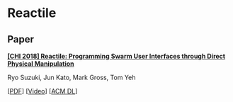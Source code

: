 # Reactile

## Paper

[**[CHI 2018] Reactile: Programming Swarm User Interfaces through Direct Physical Manipulation**](http://ryosuzuki.org/publications/chi-2018-reactile.pdf)

Ryo Suzuki, Jun Kato, Mark Gross, Tom Yeh

[[PDF](http://ryosuzuki.org/publications/chi-2018-reactile.pdf)] [[Video](https://youtu.be/YT7vMJZjohU)] [[ACM DL](https://dl.acm.org/citation.cfm?id=3173773)]
